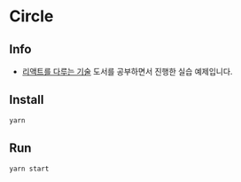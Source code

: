 # Circle

## Info

- [리액트를 다루는 기술](https://search.daum.net/search?w=bookpage&bookId=5056576&tab=introduction&DA=LB2&q=%EB%A6%AC%EC%95%A1%ED%8A%B8%EB%A5%BC%20%EB%8B%A4%EB%A3%A8%EB%8A%94%20%EA%B8%B0%EC%88%A0) 도서를 공부하면서 진행한 실습 예제입니다.

## Install

```bash
yarn
```

## Run

```bash
yarn start
```
